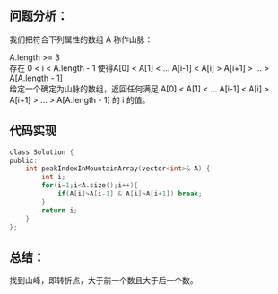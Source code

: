 ## 问题分析： 
我们把符合下列属性的数组 A 称作山脉：

A.length >= 3  
存在 0 < i < A.length - 1 使得A[0] < A[1] < ... A[i-1] < A[i] > A[i+1] > ... > A[A.length - 1]  
给定一个确定为山脉的数组，返回任何满足 A[0] < A[1] < ... A[i-1] < A[i] > A[i+1] > ... > A[A.length - 1] 的 i 的值。

 
## 代码实现
```c
class Solution {
public:
    int peakIndexInMountainArray(vector<int>& A) {
        int i;
        for(i=1;i<A.size();i++){
            if(A[i]>A[i-1] & A[i]>A[i+1]) break;
        }
        return i; 
    }
};
```
## 总结：
找到山峰，即转折点，大于前一个数且大于后一个数。
      
      
      